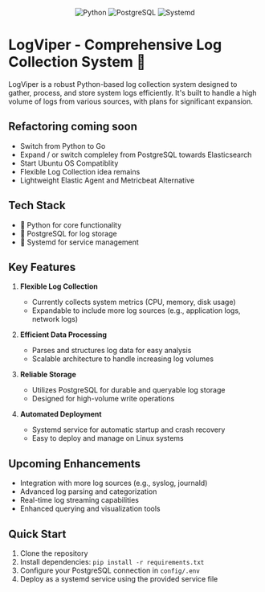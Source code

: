 <div align="center">

![Python](https://img.shields.io/badge/Python-3776AB?style=for-the-badge&logo=python&logoColor=white)
![PostgreSQL](https://img.shields.io/badge/PostgreSQL-336791?style=for-the-badge&logo=postgresql&logoColor=white)
![Systemd](https://img.shields.io/badge/Systemd-FCC624?style=for-the-badge&logo=linux&logoColor=black)

</div>

# LogViper - Comprehensive Log Collection System 🐍

LogViper is a robust Python-based log collection system designed to gather, process, and store system logs efficiently. It's built to handle a high volume of logs from various sources, with plans for significant expansion.

## Refactoring coming soon
- Switch from Python to Go
- Expand / or switch compleley from PostgreSQL towards Elasticsearch
- Start Ubuntu OS Compatiblity
- Flexible Log Collection idea remains
- Lightweight Elastic Agent and Metricbeat Alternative

## Tech Stack

- 🐍 Python for core functionality
- 🐘 PostgreSQL for log storage
- 🐧 Systemd for service management

## Key Features

1. **Flexible Log Collection**
   - Currently collects system metrics (CPU, memory, disk usage)
   - Expandable to include more log sources (e.g., application logs, network logs)

2. **Efficient Data Processing**
   - Parses and structures log data for easy analysis
   - Scalable architecture to handle increasing log volumes

3. **Reliable Storage**
   - Utilizes PostgreSQL for durable and queryable log storage
   - Designed for high-volume write operations

4. **Automated Deployment**
   - Systemd service for automatic startup and crash recovery
   - Easy to deploy and manage on Linux systems

## Upcoming Enhancements

- Integration with more log sources (e.g., syslog, journald)
- Advanced log parsing and categorization
- Real-time log streaming capabilities
- Enhanced querying and visualization tools

## Quick Start

1. Clone the repository
2. Install dependencies: `pip install -r requirements.txt`
3. Configure your PostgreSQL connection in `config/.env`
4. Deploy as a systemd service using the provided service file
